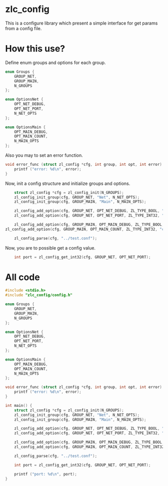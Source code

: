 # zlc_config

This is a configure library which present a simple interface for get params from a config file.

# How this use?
Define enum groups and options for each group.
```C++
enum Groups {
    GROUP_NET,
    GROUP_MAIN,
    N_GROUPS
};

enum OptionsNet {
    OPT_NET_DEBUG,
    OPT_NET_PORT,
    N_NET_OPTS
};

enum OptionsMain {
    OPT_MAIN_DEBUG,
    OPT_MAIN_COUNT,
    N_MAIN_OPTS
};
```
Also you may to set an error function.
```C++
void error_func (struct zl_config *cfg, int group, int opt, int error) {
    printf ("error: %d\n", error);
}
```
Now, init a config structure and initialize groups and options.
```C++
    struct zl_config *cfg = zl_config_init(N_GROUPS);
    zl_config_init_group(cfg, GROUP_NET, "Net", N_NET_OPTS);
    zl_config_init_group(cfg, GROUP_MAIN, "Main", N_MAIN_OPTS);

    zl_config_add_option(cfg, GROUP_NET, OPT_NET_DEBUG, ZL_TYPE_BOOL, "debug");
    zl_config_add_option(cfg, GROUP_NET, OPT_NET_PORT, ZL_TYPE_INT32, "port");

    zl_config_add_option(cfg, GROUP_MAIN, OPT_MAIN_DEBUG, ZL_TYPE_BOOL, "debug");
zl_config_add_option(cfg, GROUP_MAIN, OPT_MAIN_COUNT, ZL_TYPE_INT32, "count");

    zl_config_parse(cfg, "../test.conf");
```
Now, you are to possible get a config value.
```c++
    int port = zl_config_get_int32(cfg, GROUP_NET, OPT_NET_PORT);
```

# All code
```c++
#include <stdio.h>
#include "zlc_config/config.h"

enum Groups {
    GROUP_NET,
    GROUP_MAIN,
    N_GROUPS
};

enum OptionsNet {
    OPT_NET_DEBUG,
    OPT_NET_PORT,
    N_NET_OPTS
};

enum OptionsMain {
    OPT_MAIN_DEBUG,
    OPT_MAIN_COUNT,
    N_MAIN_OPTS
};

void error_func (struct zl_config *cfg, int group, int opt, int error) {
    printf ("error: %d\n", error);
}

int main() {
    struct zl_config *cfg = zl_config_init(N_GROUPS);
    zl_config_init_group(cfg, GROUP_NET, "Net", N_NET_OPTS);
    zl_config_init_group(cfg, GROUP_MAIN, "Main", N_MAIN_OPTS);

    zl_config_add_option(cfg, GROUP_NET, OPT_NET_DEBUG, ZL_TYPE_BOOL, "debug");
    zl_config_add_option(cfg, GROUP_NET, OPT_NET_PORT, ZL_TYPE_INT32, "port");

    zl_config_add_option(cfg, GROUP_MAIN, OPT_MAIN_DEBUG, ZL_TYPE_BOOL, "debug");
    zl_config_add_option(cfg, GROUP_MAIN, OPT_MAIN_COUNT, ZL_TYPE_INT32, "count");

    zl_config_parse(cfg, "../test.conf");

    int port = zl_config_get_int32(cfg, GROUP_NET, OPT_NET_PORT);

    printf ("port: %d\n", port);
}

```